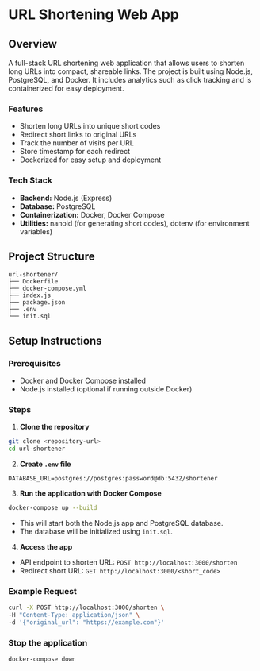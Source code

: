 # URL Shortening Web App

## Overview

A full-stack URL shortening web application that allows users to shorten long URLs into compact, shareable links. The project is built using Node.js, PostgreSQL, and Docker. It includes analytics such as click tracking and is containerized for easy deployment.

### Features

* Shorten long URLs into unique short codes
* Redirect short links to original URLs
* Track the number of visits per URL
* Store timestamp for each redirect
* Dockerized for easy setup and deployment

### Tech Stack

* **Backend:** Node.js (Express)
* **Database:** PostgreSQL
* **Containerization:** Docker, Docker Compose
* **Utilities:** nanoid (for generating short codes), dotenv (for environment variables)

## Project Structure

```
url-shortener/
├── Dockerfile
├── docker-compose.yml
├── index.js
├── package.json
├── .env
└── init.sql
```

## Setup Instructions

### Prerequisites

* Docker and Docker Compose installed
* Node.js installed (optional if running outside Docker)

### Steps

1. **Clone the repository**

```bash
git clone <repository-url>
cd url-shortener
```

2. **Create `.env` file**

```env
DATABASE_URL=postgres://postgres:password@db:5432/shortener
```

3. **Run the application with Docker Compose**

```bash
docker-compose up --build
```

* This will start both the Node.js app and PostgreSQL database.
* The database will be initialized using `init.sql`.

4. **Access the app**

* API endpoint to shorten URL: `POST http://localhost:3000/shorten`
* Redirect short URL: `GET http://localhost:3000/<short_code>`

### Example Request

```bash
curl -X POST http://localhost:3000/shorten \
-H "Content-Type: application/json" \
-d '{"original_url": "https://example.com"}'
```

### Stop the application

```bash
docker-compose down
```

